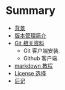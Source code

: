 # Summary

* [背景](README.md)
* [版本管理简介](CONTENT.md)
* [Git 相关资料](CONTENT.md)
   * Git 客户端安装.
   * Github 客户端.
* [markdown 教程](CONTENT.md)
* [License 选择](CONTENT.md)
* [后记](CONTENT.md)


